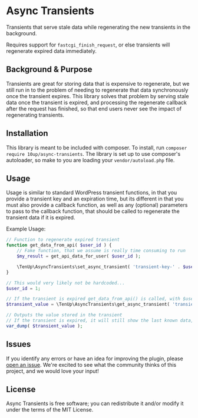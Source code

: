 Async Transients
================

Transients that serve stale data while regenerating the new transients in the background. 

Requires support for `fastcgi_finish_request`, or else transients will regenerate expired data immediately.

## Background & Purpose

Transients are great for storing data that is expensive to regenerate, but we still run in to the problem of needing to regenerate that data synchronously once the transient expires. This library solves that problem by serving stale data once the transient is expired, and processing the regenerate callback after the request has finished, so that end users never see the impact of regenerating transients.

## Installation

This library is meant to be included with composer. To install, run `composer require 10up/async-transients`. The
library is set up to use composer's autoloader, so make to you are loading your `vendor/autoload.php` file.

## Usage

Usage is similar to standard WordPress transient functions, in that you provide a transient key and an expiration time,
but its different in that you must also provide a callback function, as well as any (optional) parameters to pass to the
callback function, that should be called to regenerate the transient data if it is expired.

Example Usage:

```php
// Function to regenerate expired transient
function get_data_from_api( $user_id ) {
	// Fake function, that we assume is really time consuming to run
	$my_result = get_api_data_for_user( $user_id );

	\TenUp\AsyncTransients\set_async_transient( 'transient-key-' . $user_id, $my_result, MINUTE_IN_SECONDS );
}

// This would very likely not be hardcoded...
$user_id = 1;

// If the transient is expired get_data_from_api() is called, with $user_id as a parameter
$transient_value = \TenUp\AsyncTransients\get_async_transient( 'transient-key-' . $user_id, 'get_data_from_api', array( $user_id ) );

// Outputs the value stored in the transient
// If the transient is expired, it will still show the last known data, while queueing the transient to be updated behind the scenes.
var_dump( $transient_value );

```

## Issues

If you identify any errors or have an idea for improving the plugin, please [open an issue](https://github.com/10up/Async-Transients/issues). We're excited to see what the community thinks of this project, and we would love your input!

## License

Async Transients is free software; you can redistribute it and/or modify it under the terms of the MIT License.
